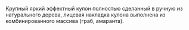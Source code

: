 Крупный яркий эффектный кулон полностью сделанный в ручную из натурального дерева, лицевая накладка кулона выполнена из комбинированного массива (граб, амаранта).